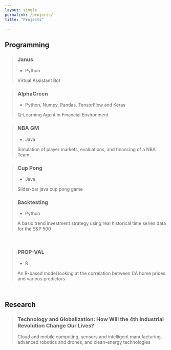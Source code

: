```yaml
---
layout: single
permalink: /projects/
title: "Projects"

---
```


## Programming 
> ### Janus
> - Python
>
> Virtual Assistant Bot

> ### AlphaGreen
> - Python, Numpy, Pandas, TensorFlow and Keras
>
> Q-Learning Agent in Financial Environment
  
> ### NBA GM
> - Java
>
> Simulation of player markets, evaluations, and financing of a NBA Team
  

> ### Cup Pong
> - Java
>
> Slider-bar java cup pong game
   

> ### Backtesting
> - Python
>
> A basic trend investment strategy using real historical time series data for the S&P 500
  <br>

> ### PROP-VAL
> - R 
>
> An R-based model looking at the correlation between CA home prices and various predictors
  <br>

## Research

> ### Technology and Globalization: How Will the 4th Industrial Revolution Change Our Lives?
> Cloud and mobile computing, sensors and intelligent manufacturing, advanced robotics and drones, and clean-energy technologies
 

